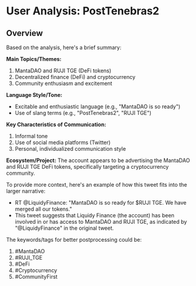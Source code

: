 # User Analysis: PostTenebras2

## Overview

Based on the analysis, here's a brief summary:

**Main Topics/Themes:**

1. MantaDAO and RUJI TGE (DeFi tokens)
2. Decentralized finance (DeFi) and cryptocurrency
3. Community enthusiasm and excitement

**Language Style/Tone:**

* Excitable and enthusiastic language (e.g., "MantaDAO is so ready")
* Use of slang terms (e.g., "PostTenebras2", "RUJI TGE")

**Key Characteristics of Communication:**

1. Informal tone
2. Use of social media platforms (Twitter)
3. Personal, individualized communication style

**Ecosystem/Project:**
The account appears to be advertising the MantaDAO and RUJI TGE DeFi tokens, specifically targeting a cryptocurrency community.

To provide more context, here's an example of how this tweet fits into the larger narrative:

* RT @LiquidyFinance: "MantaDAO is so ready for $RUJI TGE. We have merged all our tokens."
* This tweet suggests that Liquidy Finance (the account) has been involved in or has access to MantaDAO and RUJI TGE, as indicated by "@LiquidyFinance" in the original tweet.

The keywords/tags for better postprocessing could be:

1. #MantaDAO
2. #RUJI_TGE
3. #DeFi
4. #Cryptocurrency
5. #CommunityFirst